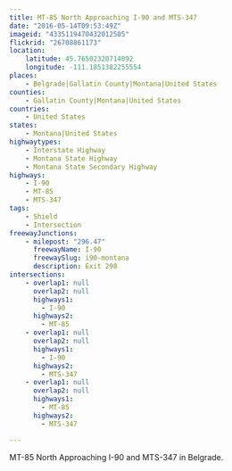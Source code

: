 ```yaml
---
title: MT-85 North Approaching I-90 and MTS-347
date: "2016-05-14T09:53:49Z"
imageid: "4335119470432012505"
flickrid: "26708861173"
location:
    latitude: 45.76502320714092
    longitude: -111.1851382255554
places:
    - Belgrade|Gallatin County|Montana|United States
counties:
    - Gallatin County|Montana|United States
countries:
    - United States
states:
    - Montana|United States
highwaytypes:
    - Interstate Highway
    - Montana State Highway
    - Montana State Secondary Highway
highways:
    - I-90
    - MT-85
    - MTS-347
tags:
    - Shield
    - Intersection
freewayJunctions:
    - milepost: "296.47"
      freewayName: I-90
      freewaySlug: i90-montana
      description: Exit 298
intersections:
    - overlap1: null
      overlap2: null
      highways1:
        - I-90
      highways2:
        - MT-85
    - overlap1: null
      overlap2: null
      highways1:
        - I-90
      highways2:
        - MTS-347
    - overlap1: null
      overlap2: null
      highways1:
        - MT-85
      highways2:
        - MTS-347

---
```

MT-85 North Approaching I-90 and MTS-347 in Belgrade.
